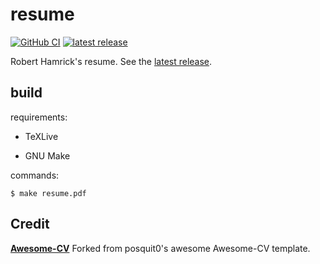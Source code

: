 # resume


[![GitHub CI](https://github.com/hamr/resume/actions/workflows/main.yml/badge.svg)](https://github.com/hamr/resume/actions/workflows/main.yml)
[![latest release](https://img.shields.io/github/v/release/hamr/resume.svg?style=flat)](https://github.com/hamr/resume/releases/latest)

Robert Hamrick's resume.
See the [latest release](https://github.com/hamr/resume/releases/latest).


## build

requirements:

* TeXLive

* GNU Make

commands:

```
$ make resume.pdf
```

## Credit

[**Awesome-CV**](https://github.com/posquit0/Awesome-CV) Forked from posquit0's awesome Awesome-CV template.

